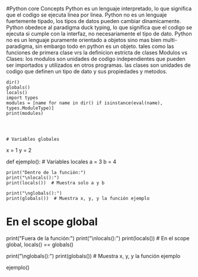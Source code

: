 #Python core Concepts
    Python es un lenguaje interpretado, lo que significa que el codigo se ejecuta linea por linea.
    Python no es un lenguaje fuertemente tipado, los tipos de datos pueden cambiar dinamicamente. 
    Python obedece al paradigma duck typing, lo que significa que el codigo se ejecuta si cumple con la interfaz, no necesariamente el tipo de dato.
    Python no es un lenguaje puramente orientado a objetos sino mas bien multi-paradigma, sin embargo todo en python es un objeto. tales como las funciones de primera clase vrs la definicion estricta de clases
    Modulos vs Clases:
        los modulos son unidades de codigo independientes que pueden ser importados y utilizados en otros programas.
        las clases son unidades de codigo que definen un tipo de dato y sus propiedades y metodos.
    
    dir()
    globals()
    locals()    
    import types
    modules = [name for name in dir() if isinstance(eval(name), types.ModuleType)]
    print(modules)
        
    


    # Variables globales
x = 1
y = 2

def ejemplo():
    # Variables locales
    a = 3
    b = 4
    
    print("Dentro de la función:")
    print("\nlocals():")
    print(locals())  # Muestra solo a y b
    
    print("\nglobals():")
    print(globals())  # Muestra x, y, y la función ejemplo

# En el scope global
print("Fuera de la función:")
print("\nlocals():")
print(locals())  # En el scope global, locals() == globals()

print("\nglobals():")
print(globals())  # Muestra x, y, y la función ejemplo

ejemplo()

    
